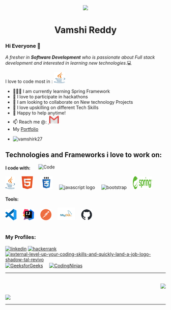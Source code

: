 
<h1 align="center">
  <a align="center" href="https://git.io/typing-svg">
    <img align="center" src="https://readme-typing-svg.herokuapp.com/?font=Libre+Franklin&center=true&size=28&vCenter=true&width=500&height=70&duration=3000&lines=Hey+There!+👋;+I'm+Vamshi+Rk.">
  </a>
</h1>
<h1 align="center">Vamshi Reddy </h1>

### Hi Everyone 👋
*A fresher in* **_Software Development_** *who is passionate about Full stack development and interested in learning new technologies*.💻


I love to code most in : <img src="https://github.com/VamshiRk27/VamshiRk27/blob/main/Logo's/Java%20logo.png" width="35" height="35"/>


- 👨🏽‍💻 I am currently learning Spring Framework
- 🙍 I love to participate in hackathons
- 👯 I am looking to collaborate on New technology Projects
- 🧠 I love upskilling on different Tech Skills
- 💬 Happy to help anytime!
- 📫 Reach me @: <a href="mailto:vamshi.rk27@gmail.com">&nbsp;<img src="https://github.com/VamshiRk27/VamshiRk27/blob/main/Logo's/Gmail%20Logo%202.png" width="30" height="25"/></a>
- My <a href="https://vamshirk27.github.io/My_Portfolio/">Portfolio</a>
- <p align="left"> <img src="https://komarev.com/ghpvc/?username=vamshirk27&label=Profile%20views&color=0e75b6&style=flat" alt="vamshirk27" /> </p>

<h2 align="left">Technologies and Frameworks i love to work on:</h2>
<img align="right" alt="Code" width="400" src="https://updategadh.com/wp-content/uploads/2023/07/Java-web-project-configuration.gif"/>

<h4>I code with:</h4>
<div align="left">
  <img src="https://github.com/VamshiRk27/VamshiRk27/blob/main/Logo's/Java%20logo.png" height="40" alt="Java logo"  />
  <img width="12" />
  <img src="https://github.com/VamshiRk27/VamshiRk27/blob/main/Logo's/html5-logo-31813.png" height="40" alt="HTML logo"  />
  <img width="12" />
  <img src="https://github.com/VamshiRk27/VamshiRk27/blob/main/Logo's/css3-logo-31822.png" height="40" alt="CSS logo"  />
  <img width="12" />
  <img src="https://cdn.jsdelivr.net/gh/devicons/devicon/icons/javascript/javascript-original.svg" height="40" alt="javascript logo"  />
  <img width="12" />
  <img src="https://img.icons8.com/fluency/48/bootstrap.png" height="40" alt="bootstrap"/>
  <img width="12" />
  <img src="https://github.com/VamshiRk27/VamshiRk27/blob/main/Logo's/Spring%20logo.png" width="60" height="40" alt="Spring logo"  />
  <img width="12" />
</div>

<h4>Tools:</h4>
<div align="left">
  <img src="https://github.com/VamshiRk27/VamshiRk27/blob/main/Logo's/visual-studio-code-icon.png" width="35" height="35"/>
<img width="12" />
<img src="https://github.com/VamshiRk27/VamshiRk27/blob/main/Logo's/intellij-idea-logo.png" width="35" height="35"/>
<img width="12" />
<img src="https://github.com/VamshiRk27/VamshiRk27/blob/main/Logo's/postman-icon.png" width="35" height="35"/> 
<img width="12" />
<img src="https://github.com/VamshiRk27/VamshiRk27/blob/main/Logo's/logo-mysql-26295.png" height="40" alt="MySQL logo"  />
<img width="12" />
<img src="https://github.com/VamshiRk27/VamshiRk27/blob/main/Logo's/github-mark.png" width="35" height="35"/>
</div>





<br>

<h3 align="left">My Profiles:</h3>
<div align="left" margin="0">
<a href="https://www.linkedin.com/in/vamshirk/" target="_blank"><img align="center" height="40" width="40" src="https://img.icons8.com/fluency/48/linkedin.png" alt="linkedin"/></a>
<a href="https://www.hackerrank.com/profile/vaark1827" target="_blank"><img align="center" width="30" height="30" src="https://img.icons8.com/windows/32/000000/hackerrank.png" alt="hackerrank"/></a>
<a href="https://leetcode.com/Vamshir_k/" target="_blank"><img align="center" width="30" height="30" src="https://img.icons8.com/external-tal-revivo-shadow-tal-revivo/48/external-level-up-your-coding-skills-and-quickly-land-a-job-logo-shadow-tal-revivo.png" alt="external-level-up-your-coding-skills-and-quickly-land-a-job-logo-shadow-tal-revivo"/></a>
<a href="https://auth.geeksforgeeks.org/user/vamshirk" target="_blank"><img align="center" width="40" height="35" src="https://img.icons8.com/color/48/GeeksforGeeks.png" alt="GeeksforGeeks"/></a>
<img width="12" />
<a href="https://www.codingninjas.com/studio/profile/VamshiRk" target="_blank"><img align="center" src="https://asset.brandfetch.io/idQVGbrvGL/idhgFUNid6.svg" alt="CodingNinjas" height="30" width="90" /></a>
</div>
<hr>
<br>


<div>
  <div align="right" width="45%">
    <img height=200 align="center" src="https://github-readme-stats.vercel.app/api/top-langs/?username=VamshiRk27&layout=compact" />
  </div>
  <br>
  <div align="left" width="45%">
    <img height=200 align="center" src="https://github-readme-stats.vercel.app/api?username=VamshiRk27&show_icons=true&theme=transparent" />
  </div>
</div>
<hr>





<!--
**VamshiRk27/VamshiRk27** is a ✨ _special_ ✨ repository because its `README.md` (this file) appears on your GitHub profile.

Here are some ideas to get you started:


- 😄 Pronouns: ...
- ⚡ Fun fact: ...
-->

